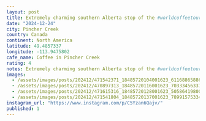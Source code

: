 ```yaml
---
layout: post
title: Extremely charming southern Alberta stop of the #worldcoffeetour Seeds in pincher creak.
date: "2024-12-24"
city: Pincher Creek
country: Canada
continent: North America
latitude: 49.4857337
longitude: -113.9475802
cafe_name: Coffee in Pincher Creek
rating: 4
notes: Extremely charming southern Alberta stop of the #worldcoffeetour Seeds in pincher creak.
images:
  - /assets/images/posts/202412/471542371_18485720104001623_6116886588625953136_n_18139136992335573.jpg
  - /assets/images/posts/202412/470897313_18485720116001623_7033345633761990550_n_18069357103673732.jpg
  - /assets/images/posts/202412/471615316_18485720128001623_5058641980089958784_n_18084459421493590.jpg
  - /assets/images/posts/202412/471541804_18485720137001623_7899157533494598333_n_18481611178025143.jpg
instagram_url: "https://www.instagram.com/p/C5Yzan6Qajv/"
published: 1
---
```

